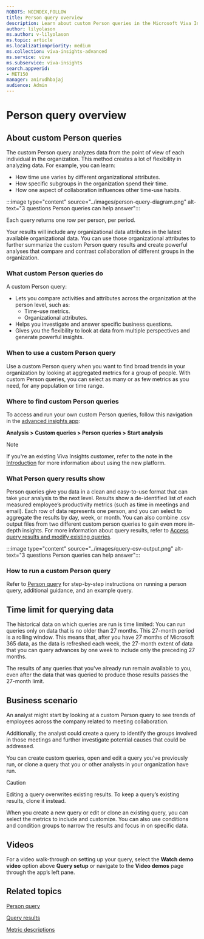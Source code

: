 ```yaml
---
ROBOTS: NOINDEX,FOLLOW
title: Person query overview
description: Learn about custom Person queries in the Microsoft Viva Insights advanced insights app
author: lilyolason
ms.author: v-lilyolason
ms.topic: article
ms.localizationpriority: medium 
ms.collection: viva-insights-advanced 
ms.service: viva 
ms.subservice: viva-insights 
search.appverid: 
- MET150 
manager: anirudhbajaj
audience: Admin
---
```


# Person query overview

## About custom Person queries

The custom Person query analyzes data from the point of view of each individual in the organization. This method  creates a lot of flexibility in analyzing data. For example, you can learn:

* How time use varies by different organizational attributes.
* How specific subgroups in the organization spend their time.
* How one aspect of collaboration influences other time-use habits.

:::image type="content" source="../images/person-query-diagram.png" alt-text="3 questions Person queries can help answer":::

Each query returns one row per person, per period. 

Your results will include any organizational data attributes in the latest available organizational data. You can use those organizational attributes to further summarize the custom Person query results and create powerful analyses that compare and contrast  collaboration of different groups in the organization.

### What custom Person queries do

A custom Person query:

* Lets you compare activities and attributes across the organization at the person level, such as:
    * Time-use metrics.
    * Organizational attributes.
* Helps you investigate and answer specific business questions.
* Gives you the flexibility to look at data from multiple perspectives and generate powerful insights.

### When to use a custom Person query

Use a custom Person query when you want to find broad trends in your organization by looking at aggregated metrics for a group of people. With custom Person queries, you can select as many or as few metrics as you need, for any population or time range.

### Where to find custom Person queries

To access and run your own custom Person queries, follow this navigation in the [advanced insights app](https://go.microsoft.com/fwlink/?linkid=2201482):

**Analysis > Custom queries > Person queries > Start analysis**

>[!Note]
>If you're an existing Viva Insights customer, refer to the note in the [Introduction](../introduction-to-advanced-insights.md) for more information about using the new platform.

### What Person query results show

Person queries give you data in a clean and easy-to-use format that can take your analysis to the next level. Results show a de-identified list of each measured employee’s productivity metrics (such as time in meetings and email). Each row of data represents one person, and you can select to aggregate the results by day, week, or month. You can also combine .csv output files from two different custom person queries to gain even more in-depth insights. For more information about query results, refer to [Access query results and modify existing queries](./query-results.md). 

:::image type="content" source="../images/query-csv-output.png" alt-text="3 questions Person queries can help answer":::

### How to run a custom Person query

Refer to [Person query](./person-query.md) for step-by-step instructions on running a person query, additional guidance, and an example query.

## Time limit for querying data

The historical data on which queries are run is time limited: You can run queries only on data that is no older than 27 months. This 27-month period is a rolling window. This means that, after you have 27 months of Microsoft 365 data, as the data is refreshed each week, the 27-month extent of data that you can query advances by one week to include only the preceding 27 months.

The results of any queries that you've already run remain available to you, even after the data that was queried to produce those results passes the 27-month limit.

## Business scenario

An analyst might start by looking at a custom Person query to see trends of employees across the company related to meeting collaboration.

Additionally, the analyst could create a query to identify the groups involved in those meetings and further investigate potential causes that could be addressed.

You can create custom queries, open and edit a query you’ve previously run, or clone a query that you or other analysts in your organization have run.

>[!Caution]
>Editing a query overwrites existing results. To keep a query’s existing results, clone it instead.

When you create a new query or edit or clone an existing query, you can select the metrics to include and customize. You can also use conditions and condition groups to narrow the results and focus in on specific data.

## Videos

For a video walk-through on setting up your query, select the **Watch demo video** option above **Query setup** or navigate to the **Video demos** page through the app’s left pane.

## Related topics

[Person query](./person-query.md)

[Query results](./query-results.md)

[Metric descriptions](../reference/metrics.md)
